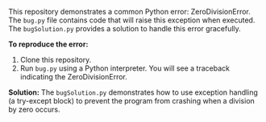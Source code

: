 This repository demonstrates a common Python error: ZeroDivisionError. The `bug.py` file contains code that will raise this exception when executed.  The `bugSolution.py` provides a solution to handle this error gracefully.

**To reproduce the error:**
1. Clone this repository.
2. Run `bug.py` using a Python interpreter.  You will see a traceback indicating the ZeroDivisionError.

**Solution:**
The `bugSolution.py` demonstrates how to use exception handling (a try-except block) to prevent the program from crashing when a division by zero occurs.
